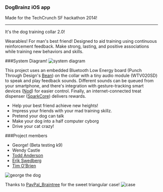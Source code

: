 ### DogBrainz iOS app

Made for the TechCrunch SF hackathon 2014!

------

It's the dog training collar 2.0!

Wearables! For man's best friend! Designed to aid training using continuous reinforcement feedback. Make strong, lasting, and positive associations while training new behaviors and skills.

###System Diagram!
![system diagram](http://i.imgur.com/3DG0x8j.png)

This project uses an embedded Bluetooth Low Energy board (Punch Through Design's [Bean](http://punchthrough.com/bean/)) on the collar with a tiny audio module (WTV020SD) to speak and play feedback sounds. Different sounds can be queued from your smartphone, and there's integration with gesture-tracking smart devices ([Nod](https://www.hellonod.com)) for easier control. Finally, an internet-connected treat dispenser ([SparkCore](https://www.spark.io)) delivers rewards.

- Help your best friend achieve new heights!
- Impress your friends with your mad training skillz.
- Pretend your dog can talk
- Make your dog into a half computer cyborg
- Drive your cat crazy!

###Project members
- George! (Beta testing k9)
- Wendy Castle
- [Todd Anderson](http://www.octotod.net/)
- [Erik Swedberg](http://erikswedberg.com)
- [Tim O'Brien](http://t413.com)

![george the dog](http://i.imgur.com/KJNiD3gl.jpg)


Thanks to [PayPal_Braintree](https://www.braintreepayments.com/features/paypal) for the sweet triangular case!
![case](http://imgur.com/2Xy3Ry6)

